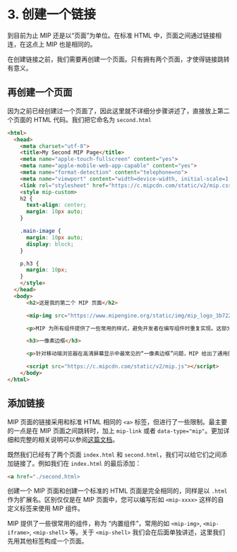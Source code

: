# 3. 创建一个链接

到目前为止 MIP 还是以“页面”为单位。在标准 HTML 中，页面之间通过链接相连，在这点上 MIP 也是相同的。

在创建链接之前，我们需要再创建一个页面。只有拥有两个页面，才使得链接跳转有意义。

## 再创建一个页面

因为之前已经创建过一个页面了，因此这里就不详细分步骤讲述了，直接放上第二个页面的 HTML 代码。我们把它命名为 `second.html`

```html
<html>
  <head>
    <meta charset="utf-8">
    <title>My Second MIP Page</title>
    <meta name="apple-touch-fullscreen" content="yes">
    <meta name="apple-mobile-web-app-capable" content="yes">
    <meta name="format-detection" content="telephone=no">
    <meta name="viewport" content="width=device-width, initial-scale=1, minimum-scale=1, maximum-scale=1, user-scalable=no">
    <link rel="stylesheet" href="https://c.mipcdn.com/static/v2/mip.css">
    <style mip-custom>
    h2 {
      text-align: center;
      margin: 10px auto;
    }

    .main-image {
      margin: 10px auto;
      display: block;
    }

    p,h3 {
      margin: 10px;
    }
    </style>
  </head>
  <body>
      <h2>这是我的第二个 MIP 页面</h2>

      <mip-img src="https://www.mipengine.org/static/img/mip_logo_3b722d7.png" width="300" height="300" class="main-image"></mip-img>

      <p>MIP 为所有组件提供了一些常用的样式，避免开发者在编写组件时重复实现。这部分样式会在以后的迭代中逐步完善，敬请开发者们关注。</p>

      <h3>一像素边框</h3>

      <p>针对移动端浏览器在高清屏幕显示中最常见的“一像素边框”问题，MIP 给出了通用的解决方案。开发者只需要引入固定的类名即可绘制出真实的一像素边框。</p>

      <script src="https://c.mipcdn.com/static/v2/mip.js"></script>
    </body>
</html>
```

## 添加链接

MIP 页面的链接采用和标准 HTML 相同的 `<a>` 标签，但进行了一些限制。最主要的一点是在 MIP 页面之间跳转时，加上 `mip-link` 或者 `data-type="mip"`。更加详细和完整的相关说明可以参阅[这篇文档](https://github.com/mipengine/mip2/blob/master/docs/guide/all-sites-mip/structure.md)。

既然我们已经有了两个页面 `index.html` 和 `second.html`，我们可以给它们之间添加链接了。例如我们在 `index.html` 的最后添加：

```html
<a href="./second.html>
```

创建一个 MIP 页面和创建一个标准的 HTML 页面是完全相同的，同样是以 `.html` 作为扩展名。区别仅仅是在 MIP 页面中，您可以编写形如 `<mip-xxxx>` 这样的自定义标签来使用 MIP 组件。

MIP 提供了一些很常用的组件，称为 “内置组件”，常用的如 `<mip-img>`, `<mip-iframe>`, `<mip-shell>` 等。关于 `<mip-shell>` 我们会在后面单独讲述，这里我们先用其他标签构成一个页面。
